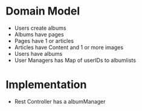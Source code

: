 # Domain Model

- Users create albums
- Albums have pages
- Pages have 1 or articles
- Articles have Content and 1 or more images
- Users have albums
- User Managers has Map of userIDs to albumlists

# Implementation

- Rest Controller has a albumManager



 

